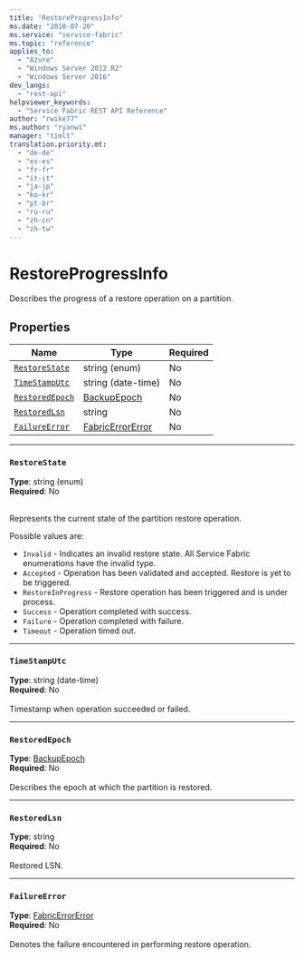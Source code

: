 ```yaml
---
title: "RestoreProgressInfo"
ms.date: "2018-07-20"
ms.service: "service-fabric"
ms.topic: "reference"
applies_to: 
  - "Azure"
  - "Windows Server 2012 R2"
  - "Windows Server 2016"
dev_langs: 
  - "rest-api"
helpviewer_keywords: 
  - "Service Fabric REST API Reference"
author: "rwike77"
ms.author: "ryanwi"
manager: "timlt"
translation.priority.mt: 
  - "de-de"
  - "es-es"
  - "fr-fr"
  - "it-it"
  - "ja-jp"
  - "ko-kr"
  - "pt-br"
  - "ru-ru"
  - "zh-cn"
  - "zh-tw"
---
```

# RestoreProgressInfo

Describes the progress of a restore operation on a partition.

## Properties
| Name | Type | Required |
| --- | --- | --- |
| [`RestoreState`](#restorestate) | string (enum) | No |
| [`TimeStampUtc`](#timestamputc) | string (date-time) | No |
| [`RestoredEpoch`](#restoredepoch) | [BackupEpoch](sfclient-v63-model-backupepoch.md) | No |
| [`RestoredLsn`](#restoredlsn) | string | No |
| [`FailureError`](#failureerror) | [FabricErrorError](sfclient-v63-model-fabricerrorerror.md) | No |

____
### `RestoreState`
__Type__: string (enum) <br/>
__Required__: No<br/>
<br/>


Represents the current state of the partition restore operation.


Possible values are: 

  - `Invalid` - Indicates an invalid restore state. All Service Fabric enumerations have the invalid type.
  - `Accepted` - Operation has been validated and accepted. Restore is yet to be triggered.
  - `RestoreInProgress` - Restore operation has been triggered and is under process.
  - `Success` - Operation completed with success.
  - `Failure` - Operation completed with failure.
  - `Timeout` - Operation timed out.



____
### `TimeStampUtc`
__Type__: string (date-time) <br/>
__Required__: No<br/>
<br/>
Timestamp when operation succeeded or failed.

____
### `RestoredEpoch`
__Type__: [BackupEpoch](sfclient-v63-model-backupepoch.md) <br/>
__Required__: No<br/>
<br/>
Describes the epoch at which the partition is restored.

____
### `RestoredLsn`
__Type__: string <br/>
__Required__: No<br/>
<br/>
Restored LSN.

____
### `FailureError`
__Type__: [FabricErrorError](sfclient-v63-model-fabricerrorerror.md) <br/>
__Required__: No<br/>
<br/>
Denotes the failure encountered in performing restore operation.
